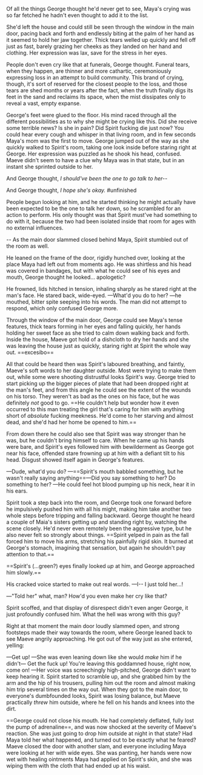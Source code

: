
Of all the things George thought he'd never get to see, Maya's crying was so far fetched he hadn't even thought to add it to the list. 

She'd left the house and could still be seen through the window in the main door, pacing back and forth and endlessly biting at the palm of her hand as it seemed to hold her jaw together. Thick tears welled up quickly and fell off just as fast, barely grazing her cheeks as they landed on her hand and clothing. Her expression was lax, save for the stress in her eyes.

People don't even cry like that at funerals, George thought. Funeral tears, when they happen, are thinner and more cathartic, ceremoniously expressing loss in an attempt to build community. This brand of crying, though, it's sort of reserved for the closest people to the loss, and those tears are shed months or years after the fact, when the truth finally digs its feet in the sand and reclaims its space, when the mist dissipates only to reveal a vast, empty expanse.

George's feet were glued to the floor. His mind raced through all the different possibilities as to why she might be crying like this. Did she receive some terrible news? Is she in pain? Did Spirit fucking die just now? You could hear every cough and whisper in that living room, and in few seconds Maya's mom was the first to move. George jumped out of the way as she quickly walked to Spirit's room, taking one look inside before staring right at George. Her expression was puzzled as he shook his head, confused. Maeve didn't seem to have a clue why Maya was in that state, but in an instant she sprinted outside to her. 

And George thought, *I should've been the one to go talk to her--*

And George thought, *I hope she's okay.* #unfinished 

People begun looking at him, and he started thinking he might actually have been expected to be the one to talk her down, so he scrambled for an action to perform. His only thought was that Spirit must've had something to do with it, because the two had been isolated inside that room for ages with no external influences.



--
As the main door slammed closed behind Maya, Spirit stumbled out of the room as well.

He leaned on the frame of the door, rigidly hunched over, looking at the place Maya had left out from moments ago. He was shirtless and his head was covered in bandages, but with what he could see of his eyes and mouth, George thought he looked... apologetic? 

He frowned, lids hitched in tension, inhaling sharply as he stared right at the man's face. He stared back, wide-eyed. —What'd you do to her? —he mouthed, bitter spite seeping into his words. The man did not attempt to respond, which only confused George more.

Through the window of the main door, George could see Maya's tense features, thick tears forming in her eyes and falling quickly, her hands holding her sweet face as she tried to calm down walking back and forth. Inside the house, Maeve got hold of a dishcloth to dry her hands and she was leaving the house just as quickly, staring right at Spirit the whole way out. ==excesibo==

All that could be heard then was Spirit's laboured breathing, and faintly, Maeve's soft words to her daughter outside. Most were trying to make them out, while some were shooting distrustful looks Spirit's way. George tried to start picking up the bigger pieces of plate that had been dropped right at the man's feet, and from this angle he could see the extent of the wounds on his torso. They weren't as bad as the ones on his face, but he was definitely *not* good to go. ==He couldn't help but wonder how it even occurred to this man treating the girl that's caring for him with anything short of *absolute* fucking meekness. He'd come to her starving and almost dead, and she'd had her home be opened to him.==

From down there he could also see that Spirit was way stronger than he was, but he couldn't bring himself to care. When he came up his hands were bare, and Spirit's eyes followed him with bewilderment as George got near his face, offended stare frowning up at him with a defiant tilt to his head. Disgust showed itself again in George's features.

—Dude, what'd you do? —==Spirit's mouth babbled something, but he wasn't really saying anything==—Did you say something to her? Do something to her? —He could feel hot blood pumping up his neck, hear it in his ears.

Spirit took a step back into the room, and George took one forward before he impulsively pushed him with all his might, making him take another two whole steps before tripping and falling backward. George thought he heard a couple of Maia's sisters getting up and standing right by, watching the scene closely. He'd never even remotely been the aggressive type, but he also never felt so strongly about things. ==Spirit yelped in pain as the fall forced him to move his arms, stretching his painfully rigid skin. It burned at George's stomach, imagining that sensation, but again he shouldn't pay attention to that.== 

==Spirit's (…green?) eyes finally looked *up* at him, and George approached him slowly.==

His cracked voice started to make out real words. —I-- I just told her...! 

—"Told her" what, man? How'd you even make her cry like that?

Spirit scoffed, and that display of disrespect didn't even anger George, it just profoundly confused him. What the hell was wrong with this guy?

Right at that moment the main door loudly slammed open, and strong footsteps made their way towards the room, where George leaned back to see Maeve angrily approaching. He got out of the way just as she entered, yelling:

—Get up! —She was even leaning down like she would *make* him if he didn't— Get the fuck up! You're leaving this goddamned house, right now, come on! —Her voice was screechingly high-pitched, George didn't want to keep hearing it. Spirit started to scramble up, and she grabbed him by the arm and the hip of his trousers, pulling him out the room and almost making him trip several times on the way out. When they got to the main door, to everyone's dumbfounded looks, Spirit was losing balance, but Maeve practically *threw* him outside, where he fell on his hands and knees into the dirt.

==George could not close his mouth. He had completely deflated, fully lost the pump of adrenaline==, and was now shocked at the severity of Maeve's reaction. She was just going to drop him outside at night in that state? Had Maya told her what happened, and turned out to be exactly what he feared? Maeve closed the door with another slam, and everyone including Maya were looking at her with wide eyes. She was panting, her hands were now wet with healing ointments Maya had applied on Spirit's skin, and she was wiping them with the cloth that had ended up at his waist.






